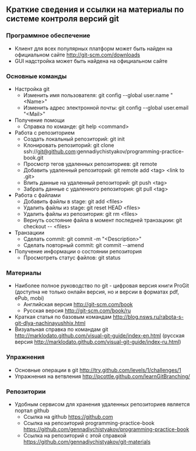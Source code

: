 ## Краткие сведения и ссылки на материалы по системе контроля версий git

### Программное обеспечение

* Клиент для всех популярных платформ может быть найден на официальном сайте <http://git-scm.com/downloads>
* GUI надстройка может быть найдена на официальном сайте

### Основные команды

* Настройка git
    * Изменить имя пользователя: git config --global user.name "\<Name\>"
    * Изменить адрес электронной почты: git config --global user.email "\<Mail\>"
* Получение помощи
    * Справка по команде: git help \<command\>
* Работа с репозиторием
    * Создать локальный репозиторий: git init
    * Клонировать репозиторий: git clone ssh://git@github.com:gennadiychistyakov/programming-practice-book.git
    * Просмотр тегов удаленных репозиториев: git remote
    * Добавить удаленный репозиторий: git remote add \<tag\> \<link to .git\>
    * Влить данные на удаленный репозиторий: git push \<tag\>
    * Забрать данные с удаленного репозитория: git pull \<tag\>
* Работа с файлами
    * Добавить файлы в stage: git add \<files\>
    * Удалить файлы из stage: git reset HEAD \<files\>
    * Удалить файлы из репозитория: git rm \<files\>
    * Вернуть состояние файла в момент последней транзацкии: git checkout -- \<files\>
* Транзацкии
    * Сделать commit: git commit -m "\<Description\>"
    * Сделать повторный commit: git commit --amend
* Получение информации о состоянии репозитория
    * Просмотреть статус файлов: git status

### Материалы

* Наиболее полное руководство по git - цифровая версия книги ProGit (доступна не только онлайн версия, но и версии в форматах pdf, ePub, mobi)
    * Английская версия <http://git-scm.com/book>
    * Русская версия <http://git-scm.com/book/ru>
* Краткая статья по базовым командам <http://blog.nsws.ru/rabota-s-git-dlya-nachinayushhix.html> 
* Визуальная справка по командам git <http://marklodato.github.com/visual-git-guide/index-en.html> (русская версия <http://marklodato.github.com/visual-git-guide/index-ru.html>)

### Упражнения

* Основные операции в git <http://try.github.com/levels/1/challenges/1>
* Упражнения на ветвления <http://pcottle.github.com/learnGitBranching/>

### Репозитории

* Удобным сервисом для хранения удаленных репозиториев является портал github
    * Ссылка на github <https://github.com>
    * Ссылка на репозиторий programming-practice-book <https://github.com/gennadiychistyakov/programming-practice-book>
    * Ссылка на репозиторий с этой справкой <https://github.com/gennadiychistyakov/git-materials>